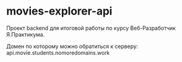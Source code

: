# movies-explorer-api
Проект backend для итоговой работы по курсу Веб-Разработчик Я.Практикума.

Домен по которому можно обратиться к серверу: api.movie.students.nomoredomains.work
